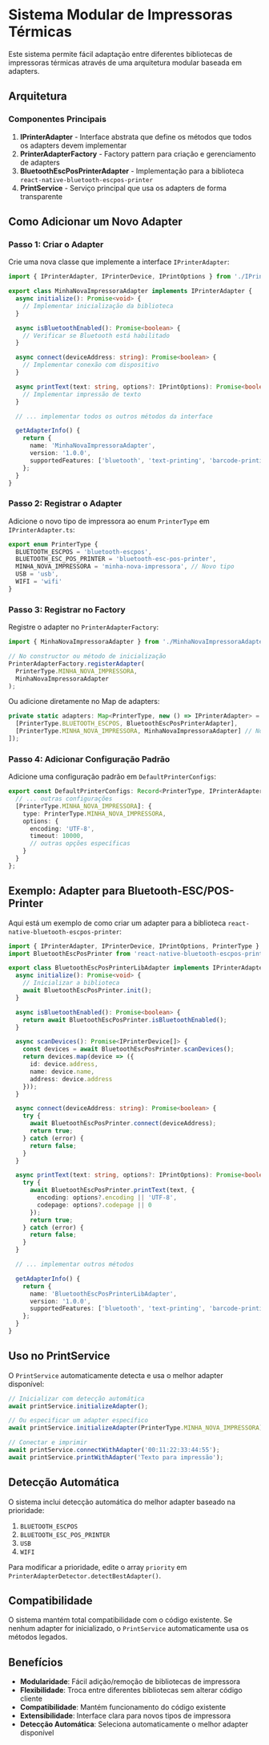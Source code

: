 # Sistema Modular de Impressoras Térmicas

Este sistema permite fácil adaptação entre diferentes bibliotecas de impressoras térmicas através de uma arquitetura modular baseada em adapters.

## Arquitetura

### Componentes Principais

1. **IPrinterAdapter** - Interface abstrata que define os métodos que todos os adapters devem implementar
2. **PrinterAdapterFactory** - Factory pattern para criação e gerenciamento de adapters
3. **BluetoothEscPosPrinterAdapter** - Implementação para a biblioteca `react-native-bluetooth-escpos-printer`
4. **PrintService** - Serviço principal que usa os adapters de forma transparente

## Como Adicionar um Novo Adapter

### Passo 1: Criar o Adapter

Crie uma nova classe que implemente a interface `IPrinterAdapter`:

```typescript
import { IPrinterAdapter, IPrinterDevice, IPrintOptions } from './IPrinterAdapter';

export class MinhaNovaImpressoraAdapter implements IPrinterAdapter {
  async initialize(): Promise<void> {
    // Implementar inicialização da biblioteca
  }

  async isBluetoothEnabled(): Promise<boolean> {
    // Verificar se Bluetooth está habilitado
  }

  async connect(deviceAddress: string): Promise<boolean> {
    // Implementar conexão com dispositivo
  }

  async printText(text: string, options?: IPrintOptions): Promise<boolean> {
    // Implementar impressão de texto
  }

  // ... implementar todos os outros métodos da interface

  getAdapterInfo() {
    return {
      name: 'MinhaNovaImpressoraAdapter',
      version: '1.0.0',
      supportedFeatures: ['bluetooth', 'text-printing', 'barcode-printing']
    };
  }
}
```

### Passo 2: Registrar o Adapter

Adicione o novo tipo de impressora ao enum `PrinterType` em `IPrinterAdapter.ts`:

```typescript
export enum PrinterType {
  BLUETOOTH_ESCPOS = 'bluetooth-escpos',
  BLUETOOTH_ESC_POS_PRINTER = 'bluetooth-esc-pos-printer',
  MINHA_NOVA_IMPRESSORA = 'minha-nova-impressora', // Novo tipo
  USB = 'usb',
  WIFI = 'wifi'
}
```

### Passo 3: Registrar no Factory

Registre o adapter no `PrinterAdapterFactory`:

```typescript
import { MinhaNovaImpressoraAdapter } from './MinhaNovaImpressoraAdapter';

// No constructor ou método de inicialização
PrinterAdapterFactory.registerAdapter(
  PrinterType.MINHA_NOVA_IMPRESSORA,
  MinhaNovaImpressoraAdapter
);
```

Ou adicione diretamente no Map de adapters:

```typescript
private static adapters: Map<PrinterType, new () => IPrinterAdapter> = new Map([
  [PrinterType.BLUETOOTH_ESCPOS, BluetoothEscPosPrinterAdapter],
  [PrinterType.MINHA_NOVA_IMPRESSORA, MinhaNovaImpressoraAdapter] // Novo adapter
]);
```

### Passo 4: Adicionar Configuração Padrão

Adicione uma configuração padrão em `DefaultPrinterConfigs`:

```typescript
export const DefaultPrinterConfigs: Record<PrinterType, IPrinterAdapterConfig> = {
  // ... outras configurações
  [PrinterType.MINHA_NOVA_IMPRESSORA]: {
    type: PrinterType.MINHA_NOVA_IMPRESSORA,
    options: {
      encoding: 'UTF-8',
      timeout: 10000,
      // outras opções específicas
    }
  }
};
```

## Exemplo: Adapter para Bluetooth-ESC/POS-Printer

Aqui está um exemplo de como criar um adapter para a biblioteca `react-native-bluetooth-escpos-printer`:

```typescript
import { IPrinterAdapter, IPrinterDevice, IPrintOptions, PrinterType } from './IPrinterAdapter';
import BluetoothEscPosPrinter from 'react-native-bluetooth-escpos-printer';

export class BluetoothEscPosPrinterLibAdapter implements IPrinterAdapter {
  async initialize(): Promise<void> {
    // Inicializar a biblioteca
    await BluetoothEscPosPrinter.init();
  }

  async isBluetoothEnabled(): Promise<boolean> {
    return await BluetoothEscPosPrinter.isBluetoothEnabled();
  }

  async scanDevices(): Promise<IPrinterDevice[]> {
    const devices = await BluetoothEscPosPrinter.scanDevices();
    return devices.map(device => ({
      id: device.address,
      name: device.name,
      address: device.address
    }));
  }

  async connect(deviceAddress: string): Promise<boolean> {
    try {
      await BluetoothEscPosPrinter.connect(deviceAddress);
      return true;
    } catch (error) {
      return false;
    }
  }

  async printText(text: string, options?: IPrintOptions): Promise<boolean> {
    try {
      await BluetoothEscPosPrinter.printText(text, {
        encoding: options?.encoding || 'UTF-8',
        codepage: options?.codepage || 0
      });
      return true;
    } catch (error) {
      return false;
    }
  }

  // ... implementar outros métodos

  getAdapterInfo() {
    return {
      name: 'BluetoothEscPosPrinterLibAdapter',
      version: '1.0.0',
      supportedFeatures: ['bluetooth', 'text-printing', 'barcode-printing']
    };
  }
}
```

## Uso no PrintService

O `PrintService` automaticamente detecta e usa o melhor adapter disponível:

```typescript
// Inicializar com detecção automática
await printService.initializeAdapter();

// Ou especificar um adapter específico
await printService.initializeAdapter(PrinterType.MINHA_NOVA_IMPRESSORA);

// Conectar e imprimir
await printService.connectWithAdapter('00:11:22:33:44:55');
await printService.printWithAdapter('Texto para impressão');
```

## Detecção Automática

O sistema inclui detecção automática do melhor adapter baseado na prioridade:

1. `BLUETOOTH_ESCPOS`
2. `BLUETOOTH_ESC_POS_PRINTER`
3. `USB`
4. `WIFI`

Para modificar a prioridade, edite o array `priority` em `PrinterAdapterDetector.detectBestAdapter()`.

## Compatibilidade

O sistema mantém total compatibilidade com o código existente. Se nenhum adapter for inicializado, o `PrintService` automaticamente usa os métodos legados.

## Benefícios

- **Modularidade**: Fácil adição/remoção de bibliotecas de impressora
- **Flexibilidade**: Troca entre diferentes bibliotecas sem alterar código cliente
- **Compatibilidade**: Mantém funcionamento do código existente
- **Extensibilidade**: Interface clara para novos tipos de impressora
- **Detecção Automática**: Seleciona automaticamente o melhor adapter disponível